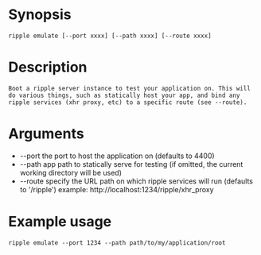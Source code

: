 # Synopsis

    ripple emulate [--port xxxx] [--path xxxx] [--route xxxx]

# Description

    Boot a ripple server instance to test your application on. This will
    do various things, such as statically host your app, and bind any
    ripple services (xhr proxy, etc) to a specific route (see --route).

# Arguments

* --port    the port to host the application on (defaults to 4400)
* --path    app path to statically serve for testing (if omitted, the current working directory will be used)
* --route   specify the URL path on which ripple services will run (defaults to '/ripple') example: http://localhost:1234/ripple/xhr_proxy

# Example usage

    ripple emulate --port 1234 --path path/to/my/application/root
